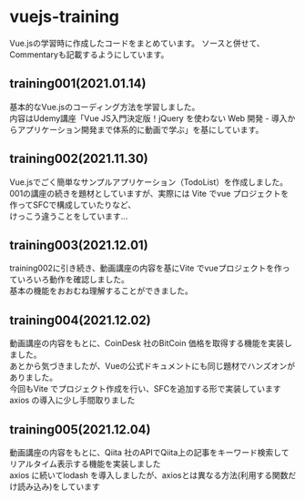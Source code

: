 # vuejs-training
Vue.jsの学習時に作成したコードをまとめています。
ソースと併せて、Commentaryも記載するようにしています。

## training001(2021.01.14)
基本的なVue.jsのコーディング方法を学習しました。  
内容はUdemy講座「Vue JS入門決定版！jQuery を使わない Web 開発 - 導入からアプリケーション開発まで体系的に動画で学ぶ」を基にしています。

## training002(2021.11.30)
Vue.jsでごく簡単なサンプルアプリケーション（TodoList）を作成しました。  
001の講座の続きを題材としていますが、実際には Vite でvue プロジェクトを作ってSFCで構成していたりなど、  
けっこう違うことをしています...

## training003(2021.12.01)
training002に引き続き、動画講座の内容を基にVite でvueプロジェクトを作っていろいろ動作を確認しました。  
基本の機能をおおむね理解することができました。  

## training004(2021.12.02)
動画講座の内容をもとに、CoinDesk 社のBitCoin 価格を取得する機能を実装しました。  
あとから気づきましたが、Vueの公式ドキュメントにも同じ題材でハンズオンがありました。  
今回もVite でプロジェクト作成を行い、SFCを追加する形で実装しています  
axios の導入に少し手間取りました  

## training005(2021.12.04)
動画講座の内容をもとに、Qiita 社のAPIでQiita上の記事をキーワード検索してリアルタイム表示する機能を実装しました  
axios に続いてlodash を導入しましたが、axiosとは異なる方法(利用する関数だけ読み込み)をしています
